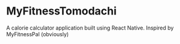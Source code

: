 # MyFitnessTomodachi
A calorie calculator application built using React Native. Inspired by MyFitnessPal (obviously)
